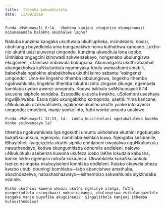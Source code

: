```yaml
---
title:  Ithemba Lokwahlulela
date:  11/09/2019
---
```


`Funda uMshumayeli 8:14.  Ububona kanjani ubuqiniso obungananazi nobunamandla balokho okubhalwe lapho?`

Nakuba kunzima kangaka ukuthwala ukuhlupheka, incindezelo, nosizi, ubuhlungu buyedlulela uma bunganakiwe noma kuthathwa kancane. Lokho-nje ukuthi usizi aluwenzi umqondo, kunzima ukwedlula lona uqobo.  Umhlaba ongagcini izincwadi zokwenzekayo, nongenabo ubulungiswa ekugcineni, ufaniswa nobuwula bokugcina.  Akumangalisi ukuthi ababhali abangakholwa kuNkulunkulu ngomnyaka-khulu wamashumi amabili, babekhala ngalokho ababekholwa ukuthi isimo sabantu “esingenzi umqondo”. Uma-ke lingekho ithemba lobulungiswa, lingekho ithemba ngokwahlulela, lingekho ithemba lokuthi izinto zingase zilunge, ngempela lomhlaba uyobe awenzi umqondo. Kodwa isikhalo soMshumayeli 8:14 akusona isiphelo sendaba.  Eseqedile ukusola kwakhe, uSolomoni useshaya ingwijikhwebu.  Esola njalo  ukungabikho komqondo, usethi: Yima kancane, uNkulunkulu uzokwahlulela, ngakhoke akusho ukuthi yonke into ayenzi umqondo; empeleni, manje yonke into, futhi wonke umuntu unakiwe.

`Funda uMshumayeli 12:13, 14.  Lokhu kusitshelani ngokubaluleka kwakho konke esikwenzayo la?`

Ithemba ngokwahlulela liya ngokuthi umuntu ukholelwa ekuthini ngobunjalo bukaNkulunkulu, ngempilo, nomhlaba esihlala kuwo.  Njengoba sesibonile, iBhayibheli liyagcizelela ukuthi siphila emhlabeni owadalwa nguNkulunkulu nawuthandayo, kodwa okungumhlaba ophumile endleleni, nalowo uNkulunkulu asebenza kuwona ukufeza icebo laKhe lokudala kabusha, konke lokho ngempilo nokufa kukaJesu.  Ukwahlulela kukaNkulunkulu isenzo esimqoka ekubuyiseleni lomhlaba endleleni. Kulabo okuwela phezu kwabo ububi obuningi bomhlaba—labo abancishwe amathuba, abacindezelwe, nabaxhashazwayo—isithembiso sokwahlulela siyizindaba ezinhle.

`Kusho ukuthini kuwena ukwazi ukuthi ngelinye ilanga, futhi nangezindlela esingakwazi nokuzicabanga, ubulungiswa esibulangazelele kangaka manje buyofika ekugcineni?  Singalithola kanjani ithemba kulesithembiso?`